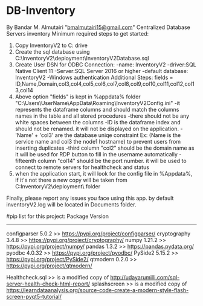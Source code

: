 # DB-Inventory
By Bandar M. Almutairi "bmalmutairi15@gmail.com"
Centralized Database Servers inventory 
Minimum required steps to get started:
1. Copy InventoryV2 to C: drive
2. Create the sql database using C:\InventoryV2\deployment\InventoryV2Database.sql
3. Create User DSN for ODBC Connection:
	-name: InventoryV2
	-driver:SQL Native Client 11
	-Server:SQL Server 2016 or higher
	-default database: InventoryV2
	-Windows authentication
Additional Steps:
fields = ID,Name,Domain,col3,col4,col5,col6,col7,col8,col9,col10,col11,col12,col13,col14
4. Above option "fields" is kept in %appdata% folder "C:\Users\UserName\AppData\Roaming\InventoryV2Config.ini"
	-it represents the dataframe columns and should match the columns names in the table and all stored procedures
	-there should not be any white spaces between the columns
	-ID is the dataframe index and should not be renamed. it will not be displayed on the application.
	-'Name' + 'col3' are the database uniqe constraint Ex: (Name is the service name and col3 the node1 hostname) to prevent users from inserting duplicates
	-third column "col2" should be the domain name as it will be used for RDP button to fill in the username automatically
	-fifteenth column "col14" should be the port number. it will be used to connect to remote servers for healthcheck and status
5. when the application start, it will look for the config file in %Appdata%, if it's not there a new copy will be taken from C:InventoryV2\deployment\ folder

Finally, please report any issues you face using this app. by default inventoryV2.log will be located in Documents folder.

#pip list for this project:
Package                   Version
------------------------- ---------
configparser              5.0.2     >> https://pypi.org/project/configparser/
cryptography              3.4.8     >> https://pypi.org/project/cryptography/
numpy                     1.21.2    >> https://pypi.org/project/numpy/
pandas                    1.3.2     >> https://pandas.pydata.org/
pyodbc                    4.0.32    >> https://pypi.org/project/pyodbc/
PySide2                   5.15.2    >> https://pypi.org/project/PySide2/
qtmodern                  0.2.0     >> https://pypi.org/project/qtmodern/ 


Healthcheck.sql >> is a modified copy of http://udayarumilli.com/sql-server-health-check-html-report/
splashscreen    >> is a modified copy of https://learndataanalysis.org/source-code-create-a-modern-style-flash-screen-pyqt5-tutorial/



